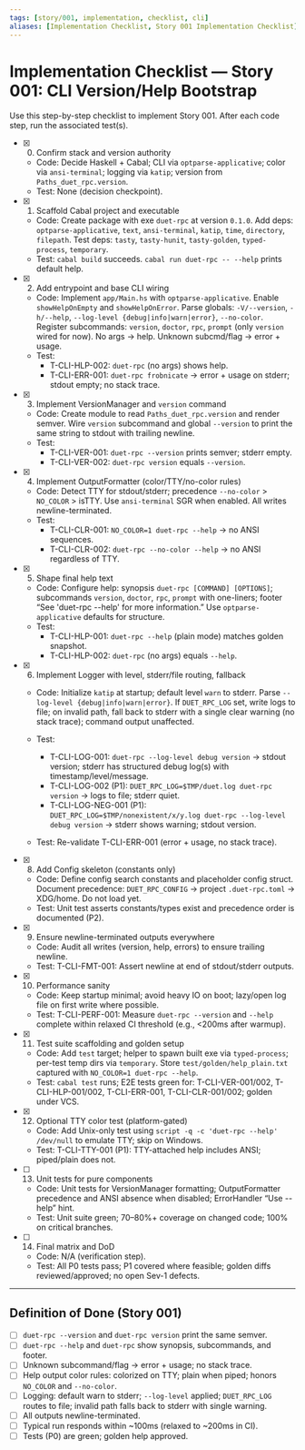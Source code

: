 ```yaml
---
tags: [story/001, implementation, checklist, cli]
aliases: [Implementation Checklist, Story 001 Implementation Checklist]
---
```

# Implementation Checklist — Story 001: CLI Version/Help Bootstrap

Use this step-by-step checklist to implement Story 001. After each code step, run the associated test(s).

- [x] 0. Confirm stack and version authority
  - Code: Decide Haskell + Cabal; CLI via `optparse-applicative`; color via `ansi-terminal`; logging via `katip`; version from `Paths_duet_rpc.version`.
  - Test: None (decision checkpoint).

- [x] 1. Scaffold Cabal project and executable
  - Code: Create package with exe `duet-rpc` at version `0.1.0`. Add deps: `optparse-applicative`, `text`, `ansi-terminal`, `katip`, `time`, `directory`, `filepath`. Test deps: `tasty`, `tasty-hunit`, `tasty-golden`, `typed-process`, `temporary`.
  - Test: `cabal build` succeeds. `cabal run duet-rpc -- --help` prints default help.

- [x] 2. Add entrypoint and base CLI wiring
  - Code: Implement `app/Main.hs` with `optparse-applicative`. Enable `showHelpOnEmpty` and `showHelpOnError`. Parse globals: `-V/--version`, `-h/--help`, `--log-level {debug|info|warn|error}`, `--no-color`. Register subcommands: `version`, `doctor`, `rpc`, `prompt` (only `version` wired for now). No args → help. Unknown subcmd/flag → error + usage.
  - Test:
    - T-CLI-HLP-002: `duet-rpc` (no args) shows help.
    - T-CLI-ERR-001: `duet-rpc frobnicate` → error + usage on stderr; stdout empty; no stack trace.

- [x] 3. Implement VersionManager and `version` command
  - Code: Create module to read `Paths_duet_rpc.version` and render semver. Wire `version` subcommand and global `--version` to print the same string to stdout with trailing newline.
  - Test:
    - T-CLI-VER-001: `duet-rpc --version` prints semver; stderr empty.
    - T-CLI-VER-002: `duet-rpc version` equals `--version`.

- [x] 4. Implement OutputFormatter (color/TTY/no-color rules)
  - Code: Detect TTY for stdout/stderr; precedence `--no-color` > `NO_COLOR` > isTTY. Use `ansi-terminal` SGR when enabled. All writes newline-terminated.
  - Test:
    - T-CLI-CLR-001: `NO_COLOR=1 duet-rpc --help` → no ANSI sequences.
    - T-CLI-CLR-002: `duet-rpc --no-color --help` → no ANSI regardless of TTY.

- [x] 5. Shape final help text
  - Code: Configure help: synopsis `duet-rpc [COMMAND] [OPTIONS]`; subcommands `version`, `doctor`, `rpc`, `prompt` with one-liners; footer “See 'duet-rpc <command> --help' for more information.” Use `optparse-applicative` defaults for structure.
  - Test:
    - T-CLI-HLP-001: `duet-rpc --help` (plain mode) matches golden snapshot.
    - T-CLI-HLP-002: `duet-rpc` (no args) equals `--help`.

- [x] 6. Implement Logger with level, stderr/file routing, fallback
  - Code: Initialize `katip` at startup; default level `warn` to stderr. Parse `--log-level {debug|info|warn|error}`. If `DUET_RPC_LOG` set, write logs to file; on invalid path, fall back to stderr with a single clear warning (no stack trace); command output unaffected.
  - Test:
    - T-CLI-LOG-001: `duet-rpc --log-level debug version` → stdout version; stderr has structured debug log(s) with timestamp/level/message.
    - T-CLI-LOG-002 (P1): `DUET_RPC_LOG=$TMP/duet.log duet-rpc version` → logs to file; stderr quiet.
    - T-CLI-LOG-NEG-001 (P1): `DUET_RPC_LOG=$TMP/nonexistent/x/y.log duet-rpc --log-level debug version` → stderr shows warning; stdout version.

  - Test: Re-validate T-CLI-ERR-001 (error + usage, no stack trace).

- [x] 8. Add Config skeleton (constants only)
  - Code: Define config search constants and placeholder config struct. Document precedence: `DUET_RPC_CONFIG` → project `.duet-rpc.toml` → XDG/home. Do not load yet.
  - Test: Unit test asserts constants/types exist and precedence order is documented (P2).

- [x] 9. Ensure newline-terminated outputs everywhere
  - Code: Audit all writes (version, help, errors) to ensure trailing newline.
  - Test: T-CLI-FMT-001: Assert newline at end of stdout/stderr outputs.

- [x] 10. Performance sanity
  - Code: Keep startup minimal; avoid heavy IO on boot; lazy/open log file on first write where possible.
  - Test: T-CLI-PERF-001: Measure `duet-rpc --version` and `--help` complete within relaxed CI threshold (e.g., <200ms after warmup).

- [x] 11. Test suite scaffolding and golden setup
  - Code: Add `test` target; helper to spawn built exe via `typed-process`; per-test temp dirs via `temporary`. Store `test/golden/help_plain.txt` captured with `NO_COLOR=1 duet-rpc --help`.
  - Test: `cabal test` runs; E2E tests green for: T-CLI-VER-001/002, T-CLI-HLP-001/002, T-CLI-ERR-001, T-CLI-CLR-001/002; golden under VCS.

- [x] 12. Optional TTY color test (platform-gated)
  - Code: Add Unix-only test using `script -q -c 'duet-rpc --help' /dev/null` to emulate TTY; skip on Windows.
  - Test: T-CLI-TTY-001 (P1): TTY-attached help includes ANSI; piped/plain does not.

- [ ] 13. Unit tests for pure components
  - Code: Unit tests for VersionManager formatting; OutputFormatter precedence and ANSI absence when disabled; ErrorHandler “Use --help” hint.
  - Test: Unit suite green; 70–80%+ coverage on changed code; 100% on critical branches.

- [ ] 14. Final matrix and DoD
  - Code: N/A (verification step).
  - Test: All P0 tests pass; P1 covered where feasible; golden diffs reviewed/approved; no open Sev-1 defects.

---

## Definition of Done (Story 001)

- [ ] `duet-rpc --version` and `duet-rpc version` print the same semver.
- [ ] `duet-rpc --help` and `duet-rpc` show synopsis, subcommands, and footer.
- [ ] Unknown subcommand/flag → error + usage; no stack trace.
- [ ] Help output color rules: colorized on TTY; plain when piped; honors `NO_COLOR` and `--no-color`.
- [ ] Logging: default warn to stderr; `--log-level` applied; `DUET_RPC_LOG` routes to file; invalid path falls back to stderr with single warning.
- [ ] All outputs newline-terminated.
- [ ] Typical run responds within ~100ms (relaxed to ~200ms in CI).
- [ ] Tests (P0) are green; golden help approved.
